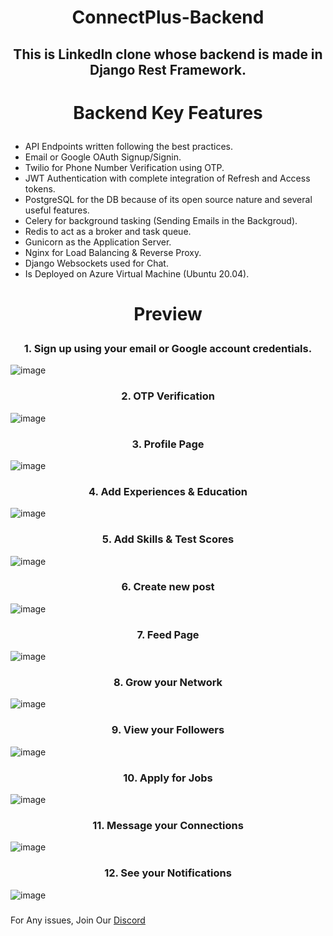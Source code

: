 # <p align = "center"> ConnectPlus-Backend </p>

## <p align = "center"> This is LinkedIn clone whose backend is made in Django Rest Framework. </p>



# <p align = "center">Backend Key Features </p>
- API Endpoints written following the best practices.
- Email or Google OAuth Signup/Signin.
- Twilio for Phone Number Verification using OTP.
- JWT Authentication with complete integration of Refresh and Access tokens.
- PostgreSQL for the DB because of its open source nature and several useful features.
- Celery for background tasking (Sending Emails in the Backgroud).
- Redis to act as a broker and task queue.
- Gunicorn as the Application Server.
- Nginx for Load Balancing & Reverse Proxy.
- Django Websockets used for Chat.
- Is Deployed on Azure Virtual Machine (Ubuntu 20.04).



# <p align = "center">Preview </p>
### <p align = "center">1. Sign up using your email or Google account credentials. </p>
![image](https://github.com/dhruv-goyal-10/Linkedin-Clone-backend/blob/master/project_images/1.png)
###

### <p align = "center">2. OTP Verification </p>
![image](https://github.com/dhruv-goyal-10/Linkedin-Clone-backend/blob/master/project_images/2.png)
###

### <p align = "center">3. Profile Page </p>
![image](https://github.com/dhruv-goyal-10/Linkedin-Clone-backend/blob/master/project_images/3.png)
###

### <p align = "center">4. Add Experiences & Education </p>
![image](https://github.com/dhruv-goyal-10/Linkedin-Clone-backend/blob/master/project_images/4.png)
###

### <p align = "center">5. Add Skills & Test Scores </p>
![image](https://github.com/dhruv-goyal-10/Linkedin-Clone-backend/blob/master/project_images/5.png)
###

### <p align = "center">6. Create new post </p>
![image](https://github.com/dhruv-goyal-10/Linkedin-Clone-backend/blob/master/project_images/6.png)
###

### <p align = "center">7. Feed Page </p>
![image](https://github.com/dhruv-goyal-10/Linkedin-Clone-backend/blob/master/project_images/7.png)
###

### <p align = "center">8. Grow your Network </p>
![image](https://github.com/dhruv-goyal-10/Linkedin-Clone-backend/blob/master/project_images/8.png)
###

### <p align = "center">9. View your Followers </p>
![image](https://github.com/dhruv-goyal-10/Linkedin-Clone-backend/blob/master/project_images/9.png)
###

### <p align = "center">10. Apply for Jobs </p>
![image](https://github.com/dhruv-goyal-10/Linkedin-Clone-backend/blob/master/project_images/10.png)
###

### <p align = "center">11. Message your Connections </p>
![image](https://github.com/dhruv-goyal-10/Linkedin-Clone-backend/blob/master/project_images/11.png)
###

### <p align = "center">12. See your Notifications </p>
![image](https://github.com/dhruv-goyal-10/Linkedin-Clone-backend/blob/master/project_images/12.png)
###


For Any issues, Join Our [Discord](https://discord.gg/zqGWtYUk)

